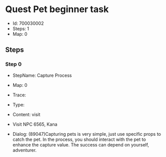 # Quest Pet beginner task

- Id: 700030002
- Steps: 1
- Map: 0

## Steps

### Step 0
- StepName:  Capture Process
- Map:  0
- Trace:  
- Type:  
- Content:  visit
- Visit NPC 6565, Kana

- Dialog: (89047)Capturing pets is very simple, just use specific props to catch the pet. In the process, you should interact with the pet to enhance the capture value. The success can depend on yourself, adventurer.


